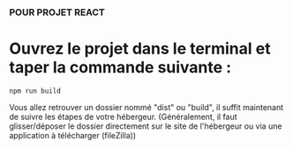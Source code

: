 ### POUR PROJET REACT

# Ouvrez le projet dans le terminal et taper la commande suivante :

```
npm run build
```

Vous allez retrouver un dossier nommé "dist" ou "build", il suffit maintenant de suivre les étapes de votre hébergeur. (Généralement, il faut glisser/déposer le dossier directement sur le site de l'hébergeur ou via une application à télécharger (fileZilla))
